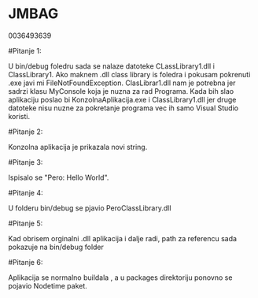 # JMBAG
0036493639


#Pitanje 1: 

U bin/debug foledru sada se nalaze datoteke CLassLibrary1.dll i ClassLibrary1. Ako maknem  .dll class library is foledra i pokusam pokrenuti .exe javi mi FileNotFoundException. ClasLibrar1.dll nam je potrebna jer sadrzi klasu MyConsole koja je nuzna za rad Programa. Kada bih slao aplikaciju poslao bi KonzolnaAplikacija.exe i ClassLibrary1.dll jer druge datoteke nisu nuzne za pokretanje programa vec ih samo Visual Studio koristi. 

#Pitanje 2: 

Konzolna aplikacija je prikazala novi string. 

#Pitanje 3:

Ispisalo se "Pero: Hello World".

#Pitanje 4: 

U folderu bin/debug se pjavio PeroClassLibrary.dll

#Pitanje 5: 

Kad obrisem orginalni .dll aplikacija i dalje radi, path za referencu sada pokazuje na bin/debug folder

#Pitanje 6: 

Aplikacija se normalno buildala , a u packages direktoriju ponovno se pojavio Nodetime paket.



